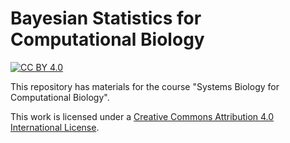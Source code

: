 # Bayesian Statistics for Computational Biology

[![CC BY 4.0][cc-by-shield]][cc-by]

This repository has materials for the course "Systems Biology for Computational
Biology".

This work is licensed under a
[Creative Commons Attribution 4.0 International License][cc-by].

[cc-by]: http://creativecommons.org/licenses/by/4.0/
[cc-by-image]: https://i.creativecommons.org/l/by/4.0/88x31.png
[cc-by-shield]: https://img.shields.io/badge/License-CC%20BY%204.0-lightgrey.svg


